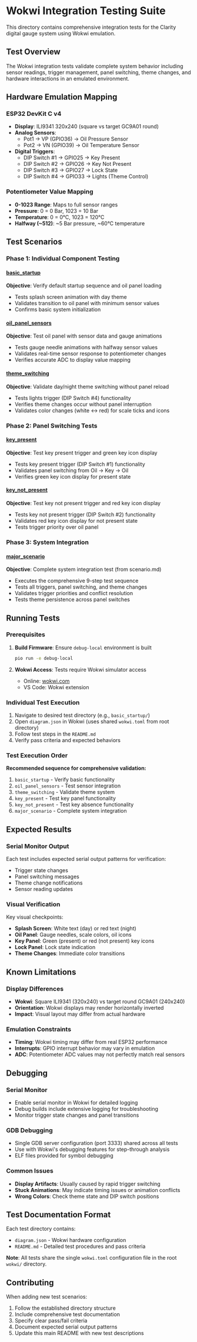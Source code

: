 # Wokwi Integration Testing Suite

This directory contains comprehensive integration tests for the Clarity digital gauge system using Wokwi emulation.

## Test Overview

The Wokwi integration tests validate complete system behavior including sensor readings, trigger management, panel switching, theme changes, and hardware interactions in an emulated environment.

## Hardware Emulation Mapping

### ESP32 DevKit C v4
- **Display**: ILI9341 320x240 (square vs target GC9A01 round)
- **Analog Sensors**: 
  - Pot1 → VP (GPIO36) → Oil Pressure Sensor
  - Pot2 → VN (GPIO39) → Oil Temperature Sensor
- **Digital Triggers**:
  - DIP Switch #1 → GPIO25 → Key Present
  - DIP Switch #2 → GPIO26 → Key Not Present  
  - DIP Switch #3 → GPIO27 → Lock State
  - DIP Switch #4 → GPIO33 → Lights (Theme Control)

### Potentiometer Value Mapping
- **0-1023 Range**: Maps to full sensor ranges
- **Pressure**: 0 = 0 Bar, 1023 = 10 Bar
- **Temperature**: 0 = 0°C, 1023 = 120°C
- **Halfway (~512)**: ~5 Bar pressure, ~60°C temperature

## Test Scenarios

### Phase 1: Individual Component Testing

#### [basic_startup](basic_startup/)
**Objective**: Verify default startup sequence and oil panel loading
- Tests splash screen animation with day theme
- Validates transition to oil panel with minimum sensor values
- Confirms basic system initialization

#### [oil_panel_sensors](oil_panel_sensors/) 
**Objective**: Test oil panel with sensor data and gauge animations
- Tests gauge needle animations with halfway sensor values
- Validates real-time sensor response to potentiometer changes
- Verifies accurate ADC to display value mapping

#### [theme_switching](theme_switching/)
**Objective**: Validate day/night theme switching without panel reload
- Tests lights trigger (DIP Switch #4) functionality
- Verifies theme changes occur without panel interruption
- Validates color changes (white ↔ red) for scale ticks and icons

### Phase 2: Panel Switching Tests

#### [key_present](key_present/)
**Objective**: Test key present trigger and green key icon display  
- Tests key present trigger (DIP Switch #1) functionality
- Validates panel switching from Oil → Key → Oil
- Verifies green key icon display for present state

#### [key_not_present](key_not_present/)
**Objective**: Test key not present trigger and red key icon display
- Tests key not present trigger (DIP Switch #2) functionality  
- Validates red key icon display for not present state
- Tests trigger priority over oil panel

### Phase 3: System Integration

#### [major_scenario](major_scenario/)
**Objective**: Complete system integration test (from scenario.md)
- Executes the comprehensive 9-step test sequence
- Tests all triggers, panel switching, and theme changes
- Validates trigger priorities and conflict resolution
- Tests theme persistence across panel switches

## Running Tests

### Prerequisites
1. **Build Firmware**: Ensure `debug-local` environment is built
   ```bash
   pio run -e debug-local
   ```

2. **Wokwi Access**: Tests require Wokwi simulator access
   - Online: [wokwi.com](https://wokwi.com)
   - VS Code: Wokwi extension

### Individual Test Execution
1. Navigate to desired test directory (e.g., `basic_startup/`)
2. Open `diagram.json` in Wokwi (uses shared `wokwi.toml` from root directory)
3. Follow test steps in the `README.md`
4. Verify pass criteria and expected behaviors

### Test Execution Order
**Recommended sequence for comprehensive validation:**
1. `basic_startup` - Verify basic functionality
2. `oil_panel_sensors` - Test sensor integration  
3. `theme_switching` - Validate theme system
4. `key_present` - Test key panel functionality
5. `key_not_present` - Test key absence functionality
6. `major_scenario` - Complete system integration

## Expected Results

### Serial Monitor Output
Each test includes expected serial output patterns for verification:
- Trigger state changes
- Panel switching messages  
- Theme change notifications
- Sensor reading updates

### Visual Verification  
Key visual checkpoints:
- **Splash Screen**: White text (day) or red text (night)
- **Oil Panel**: Gauge needles, scale colors, oil icons
- **Key Panel**: Green (present) or red (not present) key icons
- **Lock Panel**: Lock state indication
- **Theme Changes**: Immediate color transitions

## Known Limitations

### Display Differences
- **Wokwi**: Square ILI9341 (320x240) vs target round GC9A01 (240x240)
- **Orientation**: Wokwi displays may render horizontally inverted
- **Impact**: Visual layout may differ from actual hardware

### Emulation Constraints  
- **Timing**: Wokwi timing may differ from real ESP32 performance
- **Interrupts**: GPIO interrupt behavior may vary in emulation
- **ADC**: Potentiometer ADC values may not perfectly match real sensors

## Debugging

### Serial Monitor
- Enable serial monitor in Wokwi for detailed logging
- Debug builds include extensive logging for troubleshooting
- Monitor trigger state changes and panel transitions

### GDB Debugging
- Single GDB server configuration (port 3333) shared across all tests
- Use with Wokwi's debugging features for step-through analysis
- ELF files provided for symbol debugging

### Common Issues
- **Display Artifacts**: Usually caused by rapid trigger switching
- **Stuck Animations**: May indicate timing issues or animation conflicts
- **Wrong Colors**: Check theme state and DIP switch positions

## Test Documentation Format

Each test directory contains:
- `diagram.json` - Wokwi hardware configuration
- `README.md` - Detailed test procedures and pass criteria

**Note**: All tests share the single `wokwi.toml` configuration file in the root `wokwi/` directory.

## Contributing

When adding new test scenarios:
1. Follow the established directory structure
2. Include comprehensive test documentation
3. Specify clear pass/fail criteria
4. Document expected serial output patterns
5. Update this main README with new test descriptions